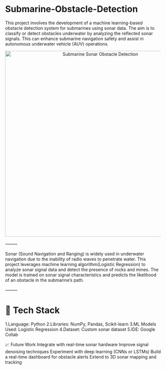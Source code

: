 
# Submarine-Obstacle-Detection

This project involves the development of a machine learning-based obstacle detection system for submarines using sonar data. The aim is to classify or detect obstacles underwater by analyzing the reflected sonar signals. This can enhance submarine navigation safety and assist in autonomous underwater vehicle (AUV) operations.

<p align="center">
  <img src="https://media1.giphy.com/media/v1.Y2lkPTc5MGI3NjExYXkzYTUwNnpmbHgwbmZmMDg5bGM0M3AzdzQ1OW1xbXBsMnFncHRncCZlcD12MV9pbnRlcm5hbF9naWZfYnlfaWQmY3Q9Zw/4xGCaTMCO59le/giphy.gif" alt="Submarine Sonar Obstacle Detection" width="600"/>
</p>

⸻

Sonar (Sound Navigation and Ranging) is widely used in underwater navigation due to the inability of radio waves to penetrate water. This project leverages machine learning algorithm(Logistic Regression) to analyze sonar signal data and detect the presence of rocks and mines. The model is trained on sonar signal characteristics and predicts the likelihood of an obstacle in the submarine’s path.

⸻

# 🧰 Tech Stack
1.Language: Python
2.Libraries: NumPy, Pandas, Scikit-learn
3.ML Models Used: Logistic Regression
4.Dataset: Custom sonar dataset
5.IDE: Google Collab

📈 Future Work
Integrate with real-time sonar hardware
Improve signal denoising techniques
Experiment with deep learning (CNNs or LSTMs)
Build a real-time dashboard for obstacle alerts
Extend to 3D sonar mapping and tracking
